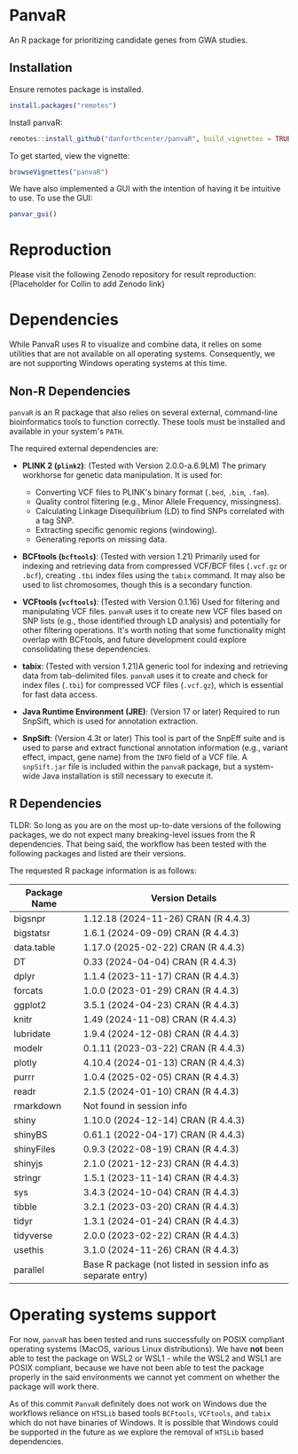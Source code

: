 # PanvaR

An R package for prioritizing candidate genes from GWA studies. 


## Installation 

Ensure remotes package is installed. 
``` r
install.packages("remotes")
```

Install panvaR:
``` r
remotes::install_github("danforthcenter/panvaR", build_vignettes = TRUE)
```

To get started, view the vignette:
```r
browseVignettes("panvaR")
```

We have also implemented a GUI with the intention of having it be intuitive to use.  To use the GUI:
```r
panvar_gui()
```
# Reproduction

Please visit the following Zenodo repository for result reproduction: {Placeholder for Collin to add Zenodo link}

# Dependencies

While PanvaR uses R to visualize and combine data, it relies on some utilities that are not available on all operating systems. Consequently, we are not supporting Windows operating systems at this time. 

## Non-R Dependencies

`panvaR` is an R package that also relies on several external, command-line bioinformatics tools to function correctly. These tools must be installed and available in your system's `PATH`.

The required external dependencies are:

*   **PLINK 2 (`plink2`)**: (Tested with Version 2.0.0-a.6.9LM) The primary workhorse for genetic data manipulation. It is used for:
    *   Converting VCF files to PLINK's binary format (`.bed`, `.bim`, `.fam`).
    *   Quality control filtering (e.g., Minor Allele Frequency, missingness).
    *   Calculating Linkage Disequilibrium (LD) to find SNPs correlated with a tag SNP.
    *   Extracting specific genomic regions (windowing).
    *   Generating reports on missing data.

*   **BCFtools (`bcftools`)**: (Tested with version 1.21) Primarily used for indexing and retrieving data from compressed VCF/BCF files (`.vcf.gz` or `.bcf`), creating `.tbi` index files using the `tabix` command.  It may also be used to list chromosomes, though this is a secondary function.

*   **VCFtools (`vcftools`)**: (Tested with Version 0.1.16) Used for filtering and manipulating VCF files. `panvaR` uses it to create new VCF files based on SNP lists (e.g., those identified through LD analysis) and potentially for other filtering operations. It's worth noting that some functionality might overlap with BCFtools, and future development could explore consolidating these dependencies.

*   **tabix**: (Tested with version 1.21)A generic tool for indexing and retrieving data from tab-delimited files. `panvaR` uses it to create and check for index files (`.tbi`) for compressed VCF files (`.vcf.gz`), which is essential for fast data access.

*   **Java Runtime Environment (JRE)**: (Version 17 or later) Required to run SnpSift, which is used for annotation extraction.

*   **SnpSift**: (Version 4.3t or later) This tool is part of the SnpEff suite and is used to parse and extract functional annotation information (e.g., variant effect, impact, gene name) from the `INFO` field of a VCF file. A `snpSift.jar` file is included within the `panvaR` package, but a system-wide Java installation is still necessary to execute it.

## R Dependencies

TLDR: So long as you are on the most up-to-date versions of the following packages, we do not expect many breaking-level issues from the R dependencies. That being said, the workflow has been tested with the following packages and listed are their versions.

The requested R package information is as follows:

| Package Name | Version Details |
|---|---|
| bigsnpr | 1.12.18 (2024-11-26) CRAN (R 4.4.3) |
| bigstatsr | 1.6.1 (2024-09-09) CRAN (R 4.4.3) |
| data.table | 1.17.0 (2025-02-22) CRAN (R 4.4.3) |
| DT | 0.33 (2024-04-04) CRAN (R 4.4.3) |
| dplyr | 1.1.4 (2023-11-17) CRAN (R 4.4.3) |
| forcats | 1.0.0 (2023-01-29) CRAN (R 4.4.3) |
| ggplot2 | 3.5.1 (2024-04-23) CRAN (R 4.4.3) |
| knitr | 1.49 (2024-11-08) CRAN (R 4.4.3) |
| lubridate | 1.9.4 (2024-12-08) CRAN (R 4.4.3) |
| modelr | 0.1.11 (2023-03-22) CRAN (R 4.4.3) |
| plotly | 4.10.4 (2024-01-13) CRAN (R 4.4.3) |
| purrr | 1.0.4 (2025-02-05) CRAN (R 4.4.3) |
| readr | 2.1.5 (2024-01-10) CRAN (R 4.4.3) |
| rmarkdown | Not found in session info |
| shiny | 1.10.0 (2024-12-14) CRAN (R 4.4.3) |
| shinyBS | 0.61.1 (2022-04-17) CRAN (R 4.4.3) |
| shinyFiles | 0.9.3 (2022-08-19) CRAN (R 4.4.3) |
| shinyjs | 2.1.0 (2021-12-23) CRAN (R 4.4.3) |
| stringr | 1.5.1 (2023-11-14) CRAN (R 4.4.3) |
| sys | 3.4.3 (2024-10-04) CRAN (R 4.4.3) |
| tibble | 3.2.1 (2023-03-20) CRAN (R 4.4.3) |
| tidyr | 1.3.1 (2024-01-24) CRAN (R 4.4.3) |
| tidyverse | 2.0.0 (2023-02-22) CRAN (R 4.4.3) |
| usethis | 3.1.0 (2024-11-26) CRAN (R 4.4.3) |
| parallel | Base R package (not listed in session info as separate entry) |

# Operating systems support

For now, `panvaR` has been tested and runs successfully on POSIX compliant operating systems (MacOS, various Linux distributions). We have **not** been able to test the package on WSL2 or WSL1 - while the WSL2 and WSL1 are POSIX compliant, because we have not been able to test the package properly in the said environments we cannot yet comment on whether the package will work there.

As of this commit `PanvaR` definitely does not work on Windows due the workflows reliance on `HTSLib` based tools `BCFtools`, `VCFtools`, and `tabix` which do not have binaries of Windows. It is possible that Windows could be supported in the future as we explore the removal of `HTSLib` based dependencies.
